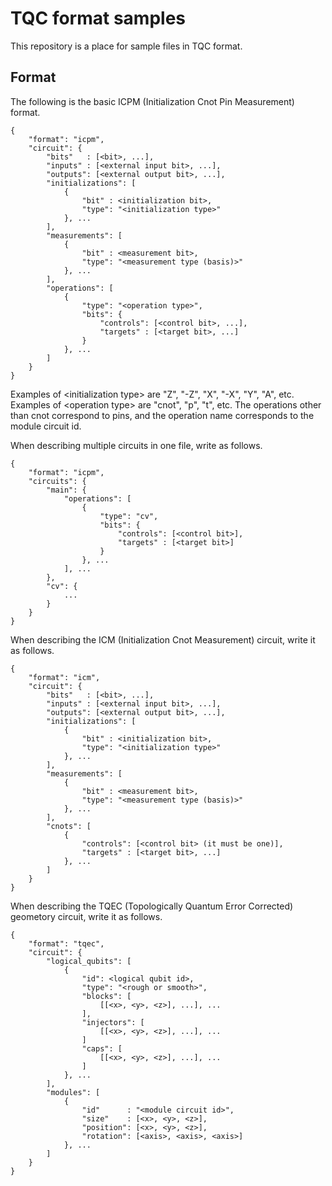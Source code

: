 TQC format samples
==============
This repository is a place for sample files in TQC format.

Format
---------------
The following is the basic ICPM (Initialization Cnot Pin Measurement) format.

```
{
    "format": "icpm",
    "circuit": {
        "bits"   : [<bit>, ...],
        "inputs" : [<external input bit>, ...],
        "outputs": [<external output bit>, ...],
        "initializations": [
            {
                "bit" : <initialization bit>,
                "type": "<initialization type>"
            }, ...
        ],
        "measurements": [
            {
                "bit" : <measurement bit>,
                "type": "<measurement type (basis)>"
            }, ...
        ],
        "operations": [
            {
                "type": "<operation type>",
                "bits": {
                    "controls": [<control bit>, ...],
                    "targets" : [<target bit>, ...]
                }
            }, ...
        ]
    }
}
```

Examples of \<initialization type\> are "Z", "-Z", "X", "-X", "Y", "A", etc.  
Examples of \<operation type\> are "cnot", "p", "t", etc.
The operations other than cnot correspond to pins, and the operation name corresponds to the module circuit id.
  
When describing multiple circuits in one file, write as follows.

```
{
    "format": "icpm",
    "circuits": {
        "main": {
            "operations": [
                {
                    "type": "cv",
                    "bits": {
                        "controls": [<control bit>],
                        "targets" : [<target bit>]
                    }
                }, ...
            ], ...
        },
        "cv": {
            ...
        }
    }
}
```

When describing the ICM (Initialization Cnot Measurement) circuit, write it as follows.

```
{
    "format": "icm",
    "circuit": {
        "bits"   : [<bit>, ...],
        "inputs" : [<external input bit>, ...],
        "outputs": [<external output bit>, ...],
        "initializations": [
            {
                "bit" : <initialization bit>,
                "type": "<initialization type>"
            }, ...
        ],
        "measurements": [
            {
                "bit" : <measurement bit>,
                "type": "<measurement type (basis)>"
            }, ...
        ],
        "cnots": [
            {
                "controls": [<control bit> (it must be one)],
                "targets" : [<target bit>, ...]
            }, ...
        ]
    }
}
```

When describing the TQEC (Topologically Quantum Error Corrected) geometory circuit, write it as follows.

```
{
    "format": "tqec",
    "circuit": {
        "logical_qubits": [
            {
                "id": <logical qubit id>,
                "type": "<rough or smooth>",
                "blocks": [
                    [[<x>, <y>, <z>], ...], ...
                ],
                "injectors": [
                    [[<x>, <y>, <z>], ...], ...
                ]
                "caps": [
                    [[<x>, <y>, <z>], ...], ...
                ]
            }, ...
        ],
        "modules": [
            {
                "id"      : "<module circuit id>",
                "size"    : [<x>, <y>, <z>],
                "position": [<x>, <y>, <z>],
                "rotation": [<axis>, <axis>, <axis>]
            }, ...
        ]
    }
}
```

